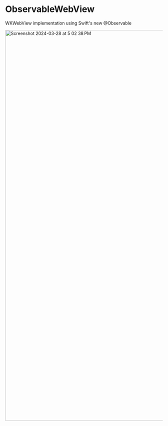 # ObservableWebView
WKWebView implementation using Swift's new @Observable

<img width="1250" alt="Screenshot 2024-03-28 at 5 02 38 PM" src="https://github.com/buzsh/ObservableWebView/assets/158503966/43bedd62-47a5-44c3-8c1f-2a5af872aeff">

